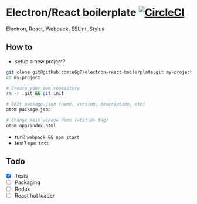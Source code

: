 # Electron/React boilerplate [![CircleCI](https://circleci.com/gh/n6g7/electron-react-boilerplate/tree/master.svg?style=svg)](https://circleci.com/gh/n6g7/electron-react-boilerplate/tree/master)

Electron, React, Webpack, ESLint, Stylus

## How to

- setup a new project?

```sh
git clone git@github.com:n6g7/electron-react-boilerplate.git my-project
cd my-project

# Create your own repository
rm -r .git && git init

# Edit package.json (name, version, description, etc)
atom package.json

# Change main window name (<title> tag)
atom app/index.html
```
- run? `webpack && npm start`
- test? `npm test`

## Todo

- [X] Tests
- [ ] Packaging
- [ ] Redux
- [ ] React hot loader
